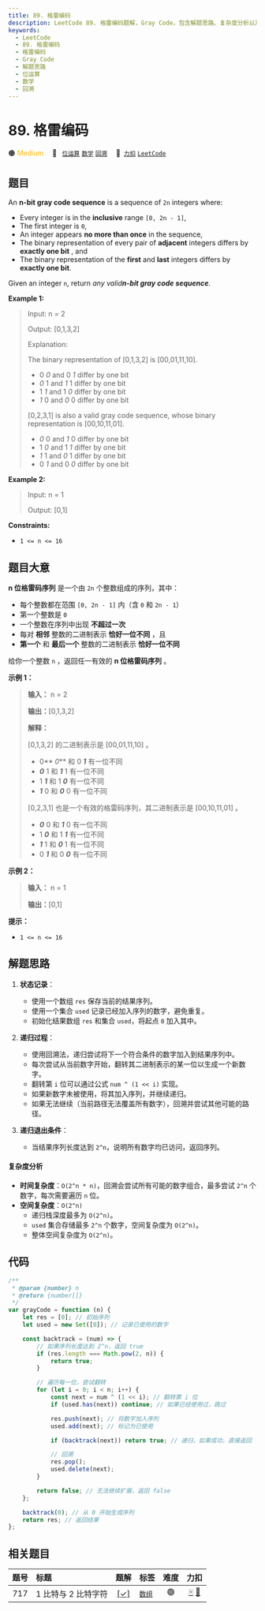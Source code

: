 ```yaml
---
title: 89. 格雷编码
description: LeetCode 89. 格雷编码题解，Gray Code，包含解题思路、复杂度分析以及完整的 JavaScript 代码实现。
keywords:
  - LeetCode
  - 89. 格雷编码
  - 格雷编码
  - Gray Code
  - 解题思路
  - 位运算
  - 数学
  - 回溯
---
```


# 89. 格雷编码

🟠 <font color=#ffb800>Medium</font>&emsp; 🔖&ensp; [`位运算`](/tag/bit-manipulation.md) [`数学`](/tag/math.md) [`回溯`](/tag/backtracking.md)&emsp; 🔗&ensp;[`力扣`](https://leetcode.cn/problems/gray-code) [`LeetCode`](https://leetcode.com/problems/gray-code)

## 题目

An **n-bit gray code sequence** is a sequence of `2n` integers where:

- Every integer is in the **inclusive** range `[0, 2n - 1]`,
- The first integer is `0`,
- An integer appears **no more than once** in the sequence,
- The binary representation of every pair of **adjacent** integers differs by **exactly one bit** , and
- The binary representation of the **first** and **last** integers differs by **exactly one bit**.

Given an integer `n`, return _any valid**n-bit gray code sequence**_.

**Example 1:**

> Input: n = 2
>
> Output: [0,1,3,2]
>
> Explanation:
>
> The binary representation of [0,1,3,2] is [00,01,11,10].
>
> - 0 _0_ and 0 _1_ differ by one bit
> - _0_ 1 and _1_ 1 differ by one bit
> - 1 _1_ and 1 _0_ differ by one bit
> - _1_ 0 and _0_ 0 differ by one bit
>
> [0,2,3,1] is also a valid gray code sequence, whose binary representation is [00,10,11,01].
>
> - _0_ 0 and _1_ 0 differ by one bit
> - 1 _0_ and 1 _1_ differ by one bit
> - _1_ 1 and _0_ 1 differ by one bit
> - 0 _1_ and 0 _0_ differ by one bit

**Example 2:**

> Input: n = 1
>
> Output: [0,1]

**Constraints:**

- `1 <= n <= 16`

## 题目大意

**n 位格雷码序列** 是一个由 `2n` 个整数组成的序列，其中：

- 每个整数都在范围 `[0, 2n - 1]` 内（含 `0` 和 `2n - 1`）
- 第一个整数是 `0`
- 一个整数在序列中出现 **不超过一次**
- 每对 **相邻** 整数的二进制表示 **恰好一位不同** ，且
- **第一个** 和 **最后一个** 整数的二进制表示 **恰好一位不同**

给你一个整数 `n` ，返回任一有效的 **n 位格雷码序列** 。

**示例 1：**

> **输入：** n = 2
>
> **输出：**[0,1,3,2]
>
> **解释：**
>
> [0,1,3,2] 的二进制表示是 [00,01,11,10] 。
>
> - 0** _0_** 和 0 _**1**_ 有一位不同
> - _**0**_ 1 和 _**1**_ 1 有一位不同
> - 1 _**1**_ 和 1 _**0**_ 有一位不同
> - _**1**_ 0 和 _**0**_ 0 有一位不同
>
> [0,2,3,1] 也是一个有效的格雷码序列，其二进制表示是 [00,10,11,01] 。
>
> - _**0**_ 0 和 _**1**_ 0 有一位不同
> - 1 _**0**_ 和 1 _**1**_ 有一位不同
> - _**1**_ 1 和 _**0**_ 1 有一位不同
> - 0 _**1**_ 和 0 _**0**_ 有一位不同

**示例 2：**

> **输入：** n = 1
>
> **输出：**[0,1]

**提示：**

- `1 <= n <= 16`

## 解题思路

1. **状态记录**：

   - 使用一个数组 `res` 保存当前的结果序列。
   - 使用一个集合 `used` 记录已经加入序列的数字，避免重复。
   - 初始化结果数组 `res` 和集合 `used`，将起点 `0` 加入其中。

2. **递归过程**：

   - 使用回溯法，递归尝试将下一个符合条件的数字加入到结果序列中。
   - 每次尝试从当前数字开始，翻转其二进制表示的某一位以生成一个新数字。
   - 翻转第 `i` 位可以通过公式 `num ^ (1 << i)` 实现。
   - 如果新数字未被使用，将其加入序列，并继续递归。
   - 如果无法继续（当前路径无法覆盖所有数字），回溯并尝试其他可能的路径。

3. **递归退出条件**：
   - 当结果序列长度达到 `2^n`，说明所有数字均已访问，返回序列。

#### 复杂度分析

- **时间复杂度**：`O(2^n * n)`，回溯会尝试所有可能的数字组合，最多尝试 `2^n` 个数字，每次需要遍历 `n` 位。
- **空间复杂度**：`O(2^n)`
  - 递归栈深度最多为 `O(2^n)`。
  - `used` 集合存储最多 `2^n` 个数字，空间复杂度为 `O(2^n)`。
  - 整体空间复杂度为 `O(2^n)`。

## 代码

```javascript
/**
 * @param {number} n
 * @return {number[]}
 */
var grayCode = function (n) {
	let res = [0]; // 初始序列
	let used = new Set([0]); // 记录已使用的数字

	const backtrack = (num) => {
		// 如果序列长度达到 2^n，返回 true
		if (res.length === Math.pow(2, n)) {
			return true;
		}

		// 遍历每一位，尝试翻转
		for (let i = 0; i < n; i++) {
			const next = num ^ (1 << i); // 翻转第 i 位
			if (used.has(next)) continue; // 如果已经使用过，跳过

			res.push(next); // 将数字加入序列
			used.add(next); // 标记为已使用

			if (backtrack(next)) return true; // 递归，如果成功，直接返回

			// 回溯
			res.pop();
			used.delete(next);
		}

		return false; // 无法继续扩展，返回 false
	};

	backtrack(0); // 从 0 开始生成序列
	return res; // 返回结果
};
```

## 相关题目

<!-- prettier-ignore -->
| 题号 | 标题 | 题解 | 标签 | 难度 | 力扣 |
| :------: | :------ | :------: | :------ | :------: | :------: |
| 717 | 1 比特与 2 比特字符 | [[✓]](/problem/0717.md) |  [`数组`](/tag/array.md) | 🟢 | [🀄️](https://leetcode.cn/problems/1-bit-and-2-bit-characters) [🔗](https://leetcode.com/problems/1-bit-and-2-bit-characters) |